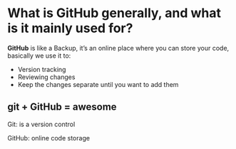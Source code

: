 # What is GitHub generally, and what is it mainly used for?
**GitHub** is like a Backup, it’s an online place where you can store your code, basically we use it to:

- Version tracking
- Reviewing changes
- Keep the changes separate until you want to add them


## git + GitHub = awesome 

Git: is a version control 

GitHub: online code storage 
